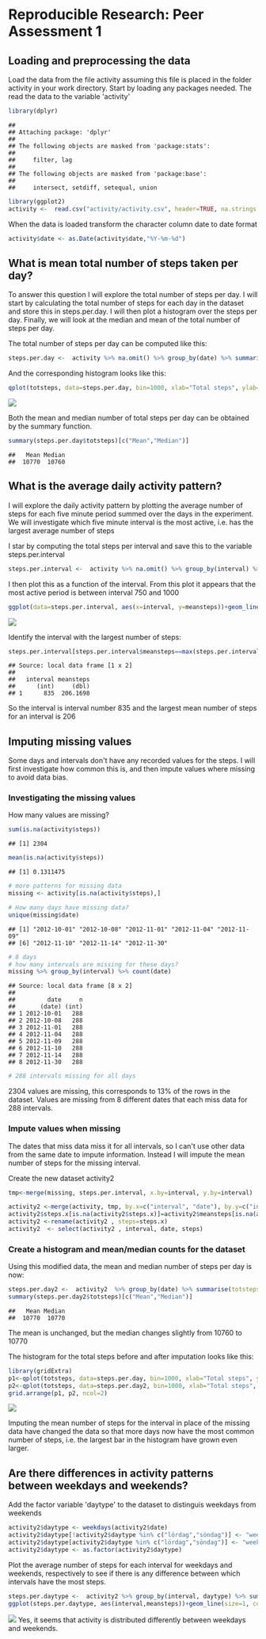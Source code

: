 # Reproducible Research: Peer Assessment 1


## Loading and preprocessing the data
Load the data from the file activity assuming this file is placed in the folder activity in your work directory. Start by loading any packages needed. The read the data to the variable 'activity'

```r
library(dplyr)
```

```
## 
## Attaching package: 'dplyr'
## 
## The following objects are masked from 'package:stats':
## 
##     filter, lag
## 
## The following objects are masked from 'package:base':
## 
##     intersect, setdiff, setequal, union
```

```r
library(ggplot2)
activity <-  read.csv("activity/activity.csv", header=TRUE, na.strings = "NA", stringsAsFactors = FALSE)
```

When the data is loaded transform the character column date to date format

```r
activity$date <- as.Date(activity$date,"%Y-%m-%d")
```
## What is mean total number of steps taken per day?
To answer this question I will explore the total number of steps per day. 
I will start by calculating the total number of steps for each day in the dataset and store this in steps.per.day. I will then plot a histogram over the steps per day. Finally, we will look at the median and mean of the total number of steps per day.  

The total number of steps per day can be computed like this: 

```r
steps.per.day <-  activity %>% na.omit() %>% group_by(date) %>% summarise(totsteps = sum(steps))
```

And the corresponding histogram looks like this:


```r
qplot(totsteps, data=steps.per.day, bin=1000, xlab="Total steps", ylab="Number of days", main = "Total number of steps per day", col="ocean")
```

![](PA1_template_files/figure-html/unnamed-chunk-4-1.png) 

Both the mean and median number of total steps per day can be obtained by the summary function. 


```r
summary(steps.per.day$totsteps)[c("Mean","Median")]
```

```
##   Mean Median 
##  10770  10760
```

## What is the average daily activity pattern?
I will explore the daily activity pattern by plotting the average number of steps for each five minute period summed over the days in the experiment. We will investigate which five minute interval is the most active, i.e. has the largest average number of steps

I star by computing the total steps per interval and save this to the variable steps.per.interval

```r
steps.per.interval <-  activity %>% na.omit() %>% group_by(interval) %>% summarise(meansteps = mean(steps))
```

I then plot this as a function of the interval. From this plot it appears that the most active period is between interval 750 and 1000

```r
ggplot(data=steps.per.interval, aes(x=interval, y=meansteps))+geom_line(size=1, col="darkblue")+ggtitle("Total steps per 5-minute interval")+xlab("Interval")+ylab("Steps")
```

![](PA1_template_files/figure-html/unnamed-chunk-7-1.png) 

Identify the interval with the largest number of steps:

```r
steps.per.interval[steps.per.interval$meansteps==max(steps.per.interval$meansteps),]
```

```
## Source: local data frame [1 x 2]
## 
##   interval meansteps
##      (int)     (dbl)
## 1      835  206.1698
```
So the interval is interval number 835 and the largest mean number of steps for an interval is 206

## Imputing missing values
Some days and intervals don't have any recorded values for the steps. I will first investigate how common this is, and then impute values where missing to avoid data bias.

### Investigating the missing values
How many values are missing? 

```r
sum(is.na(activity$steps))
```

```
## [1] 2304
```

```r
mean(is.na(activity$steps))
```

```
## [1] 0.1311475
```

```r
# more patterns for missing data
missing <- activity[is.na(activity$steps),]

# How many days have missing data? 
unique(missing$date)
```

```
## [1] "2012-10-01" "2012-10-08" "2012-11-01" "2012-11-04" "2012-11-09"
## [6] "2012-11-10" "2012-11-14" "2012-11-30"
```

```r
# 8 days
# how many intervals are missing for these days?
missing %>% group_by(interval) %>% count(date)
```

```
## Source: local data frame [8 x 2]
## 
##         date     n
##       (date) (int)
## 1 2012-10-01   288
## 2 2012-10-08   288
## 3 2012-11-01   288
## 4 2012-11-04   288
## 5 2012-11-09   288
## 6 2012-11-10   288
## 7 2012-11-14   288
## 8 2012-11-30   288
```

```r
# 288 intervals missing for all days 
```
2304 values are missing, this corresponds to 13% of the rows in the dataset. Values are missing from 8 different dates that each miss data for 288 intervals. 

### Impute values when missing
The dates that miss data miss it for all intervals, so I can't use other data from the same date to impute information. Instead I will impute the mean number of steps for the missing interval. 

Create the new dataset activity2 


```r
tmp<-merge(missing, steps.per.interval, x.by=interval, y.by=interval)

activity2 <-merge(activity, tmp, by.x=c("interval", "date"), by.y=c("interval", "date"), all.x=TRUE, all.y=TRUE)
activity2$steps.x[is.na(activity2$steps.x)]=activity2$meansteps[is.na(activity2$steps.x)]
activity2 <-rename(activity2 , steps=steps.x)
activity2  <- select(activity2 , interval, date, steps)
```
### Create a histogram and mean/median counts for the dataset
Using this modified data, the mean and median number of steps per day is now: 

```r
steps.per.day2 <-  activity2  %>% group_by(date) %>% summarise(totsteps = sum(steps))
summary(steps.per.day2$totsteps)[c("Mean","Median")]
```

```
##   Mean Median 
##  10770  10770
```
The mean is unchanged, but the median changes slightly from 10760 to 10770

The histogram for the total steps before and after imputation looks like this: 

```r
library(gridExtra)
p1<-qplot(totsteps, data=steps.per.day, bin=1000, xlab="Total steps", ylab="Number of days", main = "Steps per day", col="coral")
p2<-qplot(totsteps, data=steps.per.day2, bin=1000, xlab="Total steps", ylab="Number of days", main = "Steps per day, after imputation", col="coral")
grid.arrange(p1, p2, ncol=2)
```

![](PA1_template_files/figure-html/unnamed-chunk-12-1.png) 

Imputing the mean number of steps for the interval in place of the missing data have changed the data so that more days now have the most common number of steps, i.e. the largest bar in the histogram have grown even larger.  

## Are there differences in activity patterns between weekdays and weekends?
Add the factor variable 'daytype' to the dataset to distinguis weekdays from weekends

```r
activity2$daytype <- weekdays(activity2$date)
activity2$daytype[!activity2$daytype %in% c("lördag","söndag")] <- "weekday"
activity2$daytype[activity2$daytype %in% c("lördag","söndag")] <- "weekend"
activity2$daytype <- as.factor(activity2$daytype)
```

Plot the average number of steps for each interval for weekdays and weekends, respectively to see if there is any difference between which intervals have the most steps. 

```r
steps.per.daytype <-  activity2 %>% group_by(interval, daytype) %>% summarise(meansteps = mean(steps))
ggplot(steps.per.daytype, aes(interval,meansteps))+geom_line(size=1, col="darkblue")+facet_wrap(~daytype, nrow=1)+ggtitle("Steps per interval for weekdays and weekends")
```

![](PA1_template_files/figure-html/unnamed-chunk-14-1.png) 
Yes, it seems that activity is distributed differently between weekdays and weekends. 

















